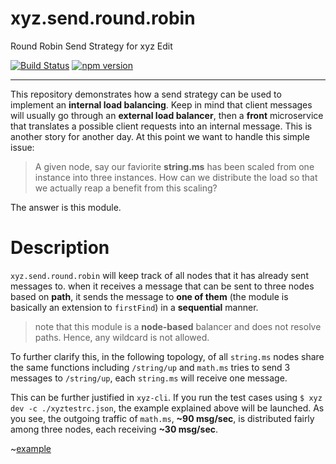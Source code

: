 # xyz.send.round.robin
Round Robin Send Strategy for xyz Edit

[![Build Status](https://travis-ci.org/node-xyz/xyz.send.round.robin.svg?branch=master)](https://travis-ci.org/node-xyz/xyz.send.round.robin) [![npm version](https://badge.fury.io/js/xyz.send.round.robin.svg)](https://badge.fury.io/js/xyz.send.round.robin)

---

This repository demonstrates how a send strategy can be used to implement an **internal load balancing**. Keep in mind that client messages will usually go through an **external load balancer**, then a **front** microservice that translates a possible client requests into an internal message. This is another story for another day. At this point we want to handle this simple issue:

> A given node, say our faviorite **string.ms** has been scaled from one instance into three instances. How can we distribute the load so that we actually reap a benefit from this scaling?

The answer is this module.

# Description

`xyz.send.round.robin` will keep track of all nodes that it has already sent messages to. when it receives a message that can be sent to three nodes based on **path**, it sends the message to **one of them** (the module is basically an extension to `firstFind`) in a **sequential** manner.

> note that this module is a **node-based** balancer and does not resolve paths. Hence, any wildcard is not allowed.

To further clarify this, in the following topology, of all `string.ms` nodes share the same functions including `/string/up` and `math.ms` tries to send 3 messages to `/string/up`, each `string.ms` will receive one message.

This can be further justified in `xyz-cli`. If you run the test cases using `$ xyz dev -c ./xyztestrc.json`, the example explained above will be launched. As you see, the outgoing traffic of `math.ms`, **~90 msg/sec**, is distributed fairly among three nodes, each receiving **~30 msg/sec**.

~[example]()
